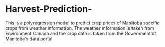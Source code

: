 # Harvest-Prediction-
This is a polyregression model to predict crop prices of Manitoba specific crops from weather information. The weather information is taken from Environment Canada and the crop data is taken from the Government of Manitoba's data portal
